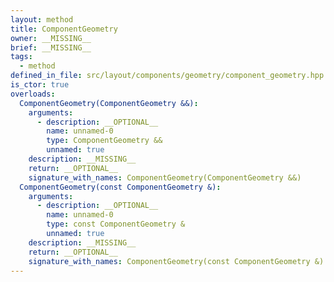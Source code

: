 ```yaml
---
layout: method
title: ComponentGeometry
owner: __MISSING__
brief: __MISSING__
tags:
  - method
defined_in_file: src/layout/components/geometry/component_geometry.hpp
is_ctor: true
overloads:
  ComponentGeometry(ComponentGeometry &&):
    arguments:
      - description: __OPTIONAL__
        name: unnamed-0
        type: ComponentGeometry &&
        unnamed: true
    description: __MISSING__
    return: __OPTIONAL__
    signature_with_names: ComponentGeometry(ComponentGeometry &&)
  ComponentGeometry(const ComponentGeometry &):
    arguments:
      - description: __OPTIONAL__
        name: unnamed-0
        type: const ComponentGeometry &
        unnamed: true
    description: __MISSING__
    return: __OPTIONAL__
    signature_with_names: ComponentGeometry(const ComponentGeometry &)
---
```

